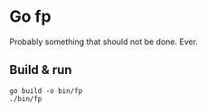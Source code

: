 # Go fp

Probably something that should not be done. Ever.

## Build & run

```
go build -o bin/fp
./bin/fp
```
